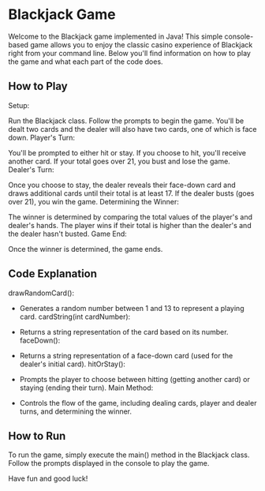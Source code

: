 # Blackjack Game

Welcome to the Blackjack game implemented in Java! This simple console-based game allows you to enjoy the classic casino experience of Blackjack right from your command line. Below you'll find information on how to play the game and what each part of the code does.

## How to Play
Setup:

Run the Blackjack class.
Follow the prompts to begin the game.
You'll be dealt two cards and the dealer will also have two cards, one of which is face down.
Player's Turn:

You'll be prompted to either hit or stay.
If you choose to hit, you'll receive another card.
If your total goes over 21, you bust and lose the game.
Dealer's Turn:

Once you choose to stay, the dealer reveals their face-down card and draws additional cards until their total is at least 17.
If the dealer busts (goes over 21), you win the game.
Determining the Winner:

The winner is determined by comparing the total values of the player's and dealer's hands.
The player wins if their total is higher than the dealer's and the dealer hasn't busted.
Game End:

Once the winner is determined, the game ends.
## Code Explanation
drawRandomCard():

- Generates a random number between 1 and 13 to represent a playing card.
cardString(int cardNumber):

- Returns a string representation of the card based on its number.
faceDown():

- Returns a string representation of a face-down card (used for the dealer's initial card).
hitOrStay():

- Prompts the player to choose between hitting (getting another card) or staying (ending their turn).
Main Method:

- Controls the flow of the game, including dealing cards, player and dealer turns, and determining the winner.
## How to Run
To run the game, simply execute the main() method in the Blackjack class. Follow the prompts displayed in the console to play the game.

Have fun and good luck!
